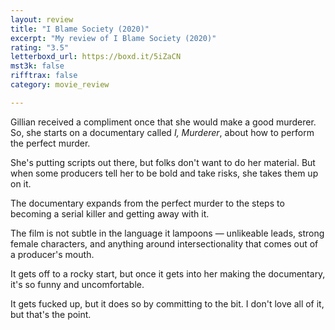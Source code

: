 ```yaml
---
layout: review
title: "I Blame Society (2020)"
excerpt: "My review of I Blame Society (2020)"
rating: "3.5"
letterboxd_url: https://boxd.it/5iZaCN
mst3k: false
rifftrax: false
category: movie_review

---
```


Gillian received a compliment once that she would make a good murderer. So, she starts on a documentary called<i> I, Murderer</i>, about how to perform the perfect murder.

She's putting scripts out there, but folks don't want to do her material. But when some producers tell her to be bold and take risks, she takes them up on it.

The documentary expands from the perfect murder to the steps to becoming a serial killer and getting away with it.

The film is not subtle in the language it lampoons — unlikeable leads, strong female characters, and anything around intersectionality that comes out of a producer's mouth.

It gets off to a rocky start, but once it gets into her making the documentary, it's so funny and uncomfortable.

It gets fucked up, but it does so by committing to the bit. I don't love all of it, but that's the point.